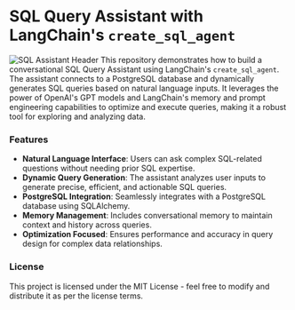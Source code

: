   # SQL Query Assistant with LangChain's `create_sql_agent`  
![SQL Assistant Header](https://miro.medium.com/v2/resize:fit:720/format:webp/1*71lI66X4-4nxkKWVhrTW_A.png) 
This repository demonstrates how to build a conversational SQL Query Assistant using LangChain's `create_sql_agent`. The assistant connects to a PostgreSQL database and dynamically generates SQL queries based on natural language inputs. It leverages the power of OpenAI's GPT models and LangChain's memory and prompt engineering capabilities to optimize and execute queries, making it a robust tool for exploring and analyzing data.

### Features

- **Natural Language Interface**: Users can ask complex SQL-related questions without needing prior SQL expertise.
- **Dynamic Query Generation**: The assistant analyzes user inputs to generate precise, efficient, and actionable SQL queries.
- **PostgreSQL Integration**: Seamlessly integrates with a PostgreSQL database using SQLAlchemy.
- **Memory Management**: Includes conversational memory to maintain context and history across queries.
- **Optimization Focused**: Ensures performance and accuracy in query design for complex data relationships.

### License

This project is licensed under the MIT License - feel free to modify and distribute it as per the license terms.

